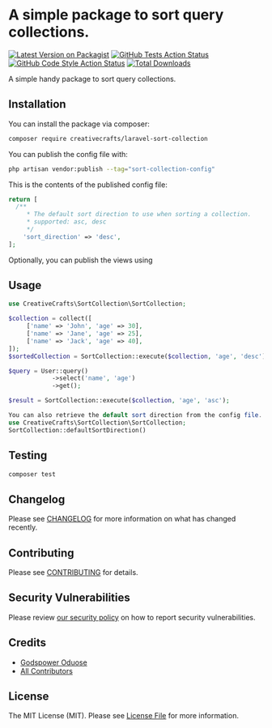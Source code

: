 # A simple package to sort query collections.

[![Latest Version on Packagist](https://img.shields.io/packagist/v/creativecrafts/laravel-sort-collection.svg?style=flat-square)](https://packagist.org/packages/creativecrafts/laravel-sort-collection)
[![GitHub Tests Action Status](https://img.shields.io/github/actions/workflow/status/creativecrafts/laravel-sort-collection/run-tests.yml?branch=main&label=tests&style=flat-square)](https://github.com/creativecrafts/laravel-sort-collection/actions?query=workflow%3Arun-tests+branch%3Amain)
[![GitHub Code Style Action Status](https://img.shields.io/github/actions/workflow/status/creativecrafts/laravel-sort-collection/fix-php-code-style-issues.yml?branch=main&label=code%20style&style=flat-square)](https://github.com/creativecrafts/laravel-sort-collection/actions?query=workflow%3A"Fix+PHP+code+style+issues"+branch%3Amain)
[![Total Downloads](https://img.shields.io/packagist/dt/creativecrafts/laravel-sort-collection.svg?style=flat-square)](https://packagist.org/packages/creativecrafts/laravel-sort-collection)

A simple handy package to sort query collections.

## Installation

You can install the package via composer:

```bash
composer require creativecrafts/laravel-sort-collection
```

You can publish the config file with:

```bash
php artisan vendor:publish --tag="sort-collection-config"
```

This is the contents of the published config file:

```php
return [
  /**
     * The default sort direction to use when sorting a collection.
     * supported: asc, desc
     */
    'sort_direction' => 'desc',
];
```

Optionally, you can publish the views using

## Usage

```php
use CreativeCrafts\SortCollection\SortCollection;

$collection = collect([
     ['name' => 'John', 'age' => 30],
     ['name' => 'Jane', 'age' => 25],
     ['name' => 'Jack', 'age' => 40],
]);
$sortedCollection = SortCollection::execute($collection, 'age', 'desc');

$query = User::query()
            ->select('name', 'age')
            ->get();

$result = SortCollection::execute($collection, 'age', 'asc');
```

```php
You can also retrieve the default sort direction from the config file.
use CreativeCrafts\SortCollection\SortCollection;
SortCollection::defaultSortDirection()
```


## Testing

```bash
composer test
```

## Changelog

Please see [CHANGELOG](CHANGELOG.md) for more information on what has changed recently.

## Contributing

Please see [CONTRIBUTING](CONTRIBUTING.md) for details.

## Security Vulnerabilities

Please review [our security policy](../../security/policy) on how to report security vulnerabilities.

## Credits

- [Godspower Oduose](https://github.com/rockblings)
- [All Contributors](../../contributors)

## License

The MIT License (MIT). Please see [License File](LICENSE.md) for more information.
